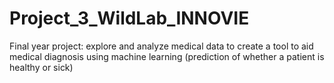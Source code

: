 # Project_3_WildLab_INNOVIE
Final year project: explore and analyze medical data to create a tool to aid medical diagnosis using machine learning (prediction of whether a patient is healthy or sick)

